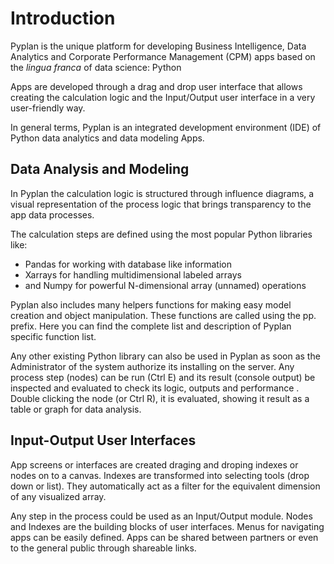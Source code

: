 
# Introduction
Pyplan is the unique platform for developing Business Intelligence, Data Analytics and Corporate Performance Management (CPM) apps based on the *lingua franca* of data science: Python

Apps are developed through a drag and drop user interface that allows creating the calculation logic and the Input/Output user interface in a very user-friendly way.

In general terms, Pyplan is an integrated development environment (IDE) of Python data analytics and data modeling Apps.

## Data Analysis and Modeling
In Pyplan the calculation logic is structured through influence diagrams, a visual representation of the process logic that brings transparency to the app data processes.

The calculation steps are defined using the most popular Python libraries like:

 - Pandas for working with database like information 
 - Xarrays for handling multidimensional labeled arrays 
 - and Numpy for powerful N-dimensional array (unnamed) operations

Pyplan also includes many helpers functions for making easy model creation and object manipulation. These functions are called using the pp. prefix.
Here you can find the complete list and description of Pyplan specific function list. 

Any other existing Python library can also be used in Pyplan as soon as the Administrator of the system authorize its installing on the server.
Any process step (nodes) can be run (Ctrl E) and its result (console output) be inspected and evaluated to check its logic, outputs and performance .
Double clicking the node (or Ctrl R), it is evaluated, showing it result as a table or graph for data analysis.

## Input-Output User Interfaces
App screens or interfaces are created draging and droping indexes or nodes on to a canvas.
Indexes are transformed into selecting tools (drop down or list). They automatically act as a filter for the equivalent dimension of any visualized array.
  
Any step in the process could be used as an Input/Output module. Nodes and Indexes are the building blocks of user interfaces.
Menus for navigating apps can be easily defined. Apps can be shared between partners or even to the general public through shareable links.

<!--stackedit_data:
eyJoaXN0b3J5IjpbLTQ3OTM5Nzc1MSwtMTgwNjA2OTAwOCwtMz
k2MTkwNzA0LDYzODIwOTI4MiwtNzE4NjkyMDQsNzY5NjQwMjkw
LDExODQwMzI1NzYsMjA4MzYzNzE1Nyw1ODczODE5MDUsLTE5Nz
UxNzYzMDMsLTYyOTIzNzgwNiwtOTQ4MTU3OTE0LDkyODcwODA2
MCwtMzUxMTc0NjkyLDE2NjI2MDIxOTAsODgzNzgzMzQ0LDE3Nz
UwOTQ1MjQsODEzODQzODY0LC0xNjg0MTMyMDg5LC0xNTY1OTgy
MTIwXX0=
-->